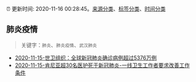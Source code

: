 :alarm_clock: 更新时间: 2020-11-16 00:28:45。[来源分类](../README.md)、[标签分类](../TAGS.md)、[时间分类](../TIMELINE.md)

## 肺炎疫情


> 关键字：`肺炎`、`肺炎疫情`、`武汉肺炎`



- [2020-11-15-世卫组织：全球新冠肺炎确诊病例超过5376万例](http://app.cctv.com/special/cportal/detail/arti/index.html?id=ArtimPqhK4POMRJDEHwT9rUO201116&isfromapp=1) 
- [2020-11-15-肯尼亚超30名医护死于新冠肺炎-一线卫生工作者要求改善工作条件](http://app.cctv.com/special/cportal/detail/arti/index.html?id=ArtiVavZ1V05NCLRRFIe6VNs201115&isfromapp=1) 